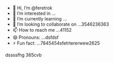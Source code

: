 - 👋 Hi, I’m @feretrok
- 👀 I’m interested in ...
- 🌱 I’m currently learning ...
- 💞️ I’m looking to collaborate on ...3546236363
- 📫 How to reach me ...41152
- 😄 Pronouns: ...dsfdsf
- ⚡ Fun fact: ...7845454sfetrtererwew2625
<!---2fdguydsfsdfsdf
feretrok/feretrok is a ✨ special ✨ repository because its `README.md` (this file) appears on your GitHub profile.
You can click the Preview link to take a look at your changes.53zx
--->
dssssfhg
365cvb
